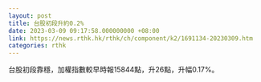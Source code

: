 ```yaml
---
layout: post
title: 台股初段升約0.2%
date: 2023-03-09 09:17:58.000000000 +08:00
link: https://news.rthk.hk/rthk/ch/component/k2/1691134-20230309.htm
categories: rthk
---
```


台股初段靠穩，加權指數較早時報15844點，升26點，升幅0.17%。
